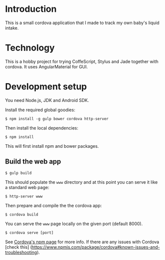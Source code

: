 # Introduction

This is a small cordova application that I made to track my own baby's
liquid intake.

# Technology

This is a hobby project for trying CoffeScript, Stylus and Jade together
with cordova.
It uses AngularMaterial for GUI.

# Development setup

You need Node.js, JDK and Android SDK.

Install the required global goodies:

```
$ npm install -g gulp bower cordova http-server
```

Then install the local dependencies:

```
$ npm install
```

This will first install npm and bower packages.

## Build the web app

```
$ gulp build
```

This should populate the `www` directory and at this point you can serve
it like a standard web page:

```
$ http-server www
```

Then prepare and compile the the cordova app:

```
$ cordova build
```

You can serve the `www` page locally on the given port (default 8000).

```
$ cordova serve [port]
```

See [Cordova's npm page](https://www.npmjs.com/package/cordova)
for more info.
If there are any issues with Cordova
[check this]
(https://www.npmjs.com/package/cordova#known-issues-and-troubleshooting).
